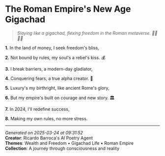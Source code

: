 # The Roman Empire's New Age Gigachad

> *Slaying like a gigachad, flexing freedom in the Roman metaverse. 💪🏼🦹‍♀️*

**1.** In the land of money, I seek freedom's bliss,


**2.** Not bound by rules, my soul's a rebel's kiss. 💰


**3.** I break barriers, a modern-day gladiator,


**4.** Conquering fears, a true alpha creator. 💪


**5.** Luxury's my birthright, like ancient Rome's glory,


**6.** But my empire's built on courage and new story. 🏛️


**7.** In 2024, I'll redefine success,


**8.** Making my own rules, no more stress.



---

*Generated on 2025-03-24 at 09:31:52*  
**Creator**: Ricardo Barroca's AI Poetry Agent  
**Themes**: Wealth and Freedom • Gigachad Life • Roman Empire  
**Collection**: A journey through consciousness and reality